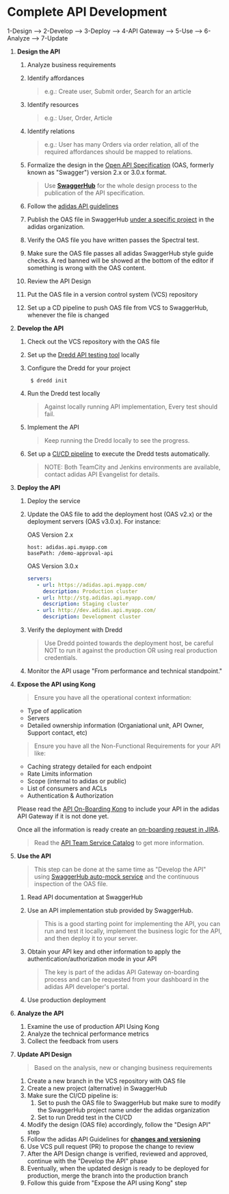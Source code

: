 # Complete API Development

1-Design --> 2-Develop --> 3-Deploy --> 4-API Gateway --> 5-Use --> 6-Analyze --> 7-Update

1. **Design the API**
   1. Analyze business requirements
   2. Identify affordances

      > e.g.: Create user, Submit order, Search for an article

   3. Identify resources

      > e.g.: User, Order, Article

   4. Identify relations

      > e.g.: User has many Orders via order relation, all of the required affordances should be mapped to relations.

   5. Formalize the design in the [Open API Specification](http://swagger.io/specification/) \(OAS, formerly known as "Swagger"\) version 2.x or 3.0.x format.

      > Use **[SwaggerHub](https://design.api.3stripes.io/)** for the whole design process to the publication of the API specification.

   6. Follow the [adidas API guidelines](https://adidas.gitbook.io/api-guidelines/introduction/readme)
   7. Publish the OAS file in SwaggerHub [under a specific project](https://design.api.3stripes.io/help/organizations/index) in the adidas organization. 
   8. Verify the OAS file you have written passes the Spectral test.
   9. Make sure the OAS file passes all adidas SwaggerHub style guide checks. A red banned will be showed at the bottom of the editor if something is wrong with the OAS content.
   10. Review the API Design
   11. Put the OAS file in a version control system \(VCS\) repository
   12. Set up a CD pipeline to push OAS file from VCS to SwaggerHub, whenever the file is changed

2. **Develop the API**
   1. Check out the VCS repository with the OAS file
   2. Set up the [Dredd API testing tool](https://github.com/apiaryio/dredd) locally
   3. Configure the Dredd for your project
      ```text
       $ dredd init
      ```
   4. Run the Dredd test locally

      > Against locally running API implementation, Every test should fail.

   5. Implement the API

      > Keep running the Dredd locally to see the progress.

   6. Set up a [CI/CD pipeline](https://adidas.gitbook.io/api-guidelines/rest-api-guidelines/guides/api-testing-ci-environment) to execute the Dredd tests automatically.

      > NOTE: Both TeamCity and Jenkins environments are available, contact adidas API Evangelist for details.

3. **Deploy the API**
   1. Deploy the service
   2. Update the OAS file to add the deployment host (OAS v2.x) or the deployment servers (OAS v3.0.x). For instance:

      OAS Version 2.x
      ```text
      host: adidas.api.myapp.com
      basePath: /demo-approval-api
      ```

      OAS Version 3.0.x
      ```yaml
      servers:
         - url: https://adidas.api.myapp.com/
           description: Production cluster
         - url: http://stg.adidas.api.myapp.com/
           description: Staging cluster
         - url: http://dev.adidas.api.myapp.com/
           description: Development cluster
      ```

   3. Verify the deployment with Dredd

      > Use Dredd pointed towards the deployment host, be careful NOT to run it against the production OR using real production credentials.

   4. Monitor the API usage "From performance and technical standpoint."
4. **Expose the API using Kong**
   > Ensure you have all the operational context information:
      - Type of application
      - Servers
      - Detailed ownership information (Organiational unit, API Owner, Support contact, etc)

   > Ensure you have all the Non-Functional Requirements for your API like:
      - Caching strategy detailed for each endpoint
      - Rate Limits information
      - Scope (internal to adidas or public)
      - List of consumers and ACLs
      - Authentication & Authorization

   Please read the [API On-Boarding Kong](https://tools.adidas-group.com/confluence/pages/viewpage.action?spaceKey=API2&title=Demand+-+API+Onboarding+in+Kong) to include your API in the adidas API Gateway if it is not done yet.
   
   Once all the information is ready create an [on-boarding request in JIRA](https://tools.adidas-group.com/jira/Secure/CreateIssueDetails!Init.jspa?issuetype=3&pid=28605&issueTemplateId=3701&summary=null&priority=2&labels=Kong-Onboarding).

   > Read the [API Team Service Catalog](https://tools.adidas-group.com/confluence/pages/viewpage.action?spaceKey=API2&title=Service+catalog) to get more information.

5. **Use the API**

   > This step can be done at the same time as "Develop the API" using [SwaggerHub auto-mock service](https://design.api.3stripes.io/help/integrations/api-auto-mocking) and the continuous inspection of the OAS file.

   1. Read API documentation at SwaggerHub
   2. Use an API implementation stub provided by SwaggerHub. 

      > This is a good starting point for implementing the API, you can run and test it locally, implement the business logic for the API, and then deploy it to your server.
   
   3. Obtain your API key and other information to apply the authentication/authorization mode in your API

      > The key is part of the adidas API Gateway on-boarding process and can be requested from your dashboard in the adidas API developer's portal.

   4. Use production deployment

6. **Analyze the API**
   1. Examine the use of production API Using Kong
   2. Analyze the technical performance metrics
   3. Collect the feedback from users

7. **Update API Design**

   > Based on the analysis, new or changing business requirements

   1. Create a new branch in the VCS repository with OAS file
   2. Create a new project \(alternative\) in SwaggerHub
   3. Make sure the CI/CD pipeline is:
      1. Set to push the OAS file to SwaggerHub but make sure to modify the SwaggerHub project name under the adidas organization
      2. Set to run Dredd test in the CI/CD
   4. Modify the design \(OAS file\) accordingly, follow the "Design API" step
   5. Follow the adidas API Guidelines for [**changes and versioning**](https://adidas.gitbook.io/api-guidelines/rest-api-guidelines/evolution/versioning)
   6. Use VCS pull request \(PR\) to propose the change to review
   7. After the API Design change is verified, reviewed and approved, continue with the "Develop the API" phase
   8. Eventually, when the updated design is ready to be deployed for production, merge the branch into the production branch
   9. Follow this guide from "Expose the API using Kong" step

